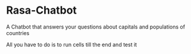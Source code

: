 # Rasa-Chatbot
A Chatbot that answers your questions about capitals and populations of countries

All you have to do is to run cells till the end and test it
